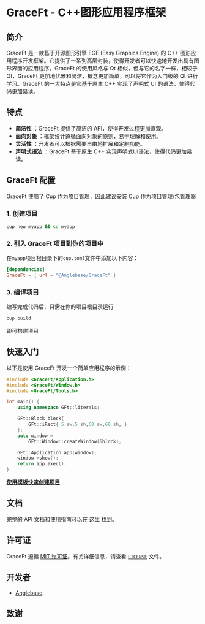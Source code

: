 # GraceFt - C++图形应用程序框架

## 简介

GraceFt 是一款基于开源图形引擎 EGE (Easy Graphics Engine) 的 C++ 图形应用程序开发框架。它提供了一系列高层封装，使得开发者可以快速地开发出具有图形界面的应用程序。GraceFt 的使用风格与 Qt 相似，但与它的名字一样，相较于 Qt，GraceFt 更加地优雅和简洁，概念更加简单，可以将它作为入门级的 Qt 进行学习。GraceFt 的一大特点是它基于原生 C++ 实现了声明式 UI 的语法，使得代码更加易读。

## 特点

- **简洁性** ：GraceFt 提供了简洁的 API，使得开发过程更加直观。
- **面向对象** ：框架设计遵循面向对象的原则，易于理解和使用。
- **灵活性** ：开发者可以根据需要自由地扩展和定制功能。
- **声明式语法** ：GraceFt 基于原生 C++ 实现声明式UI语法，使得代码更加易读。

## GraceFt 配置

GraceFt 使用了 Cup 作为项目管理，因此建议安装 Cup 作为项目管理/包管理器

### 1. 创建项目
```bash
cup new myapp && cd myapp
```

### 2. 引入 GraceFt 项目到你的项目中
在`myapp`项目根目录下的`cup.toml`文件中添加以下内容：
```toml
[dependencies]
GraceFt = { url = "@Anglebase/GraceFt" }
```

### 3. 编译项目
编写完成代码后，只需在你的项目根目录运行
```bash
cup build
```
即可构建项目

## 快速入门

以下是使用 GraceFt 开发一个简单应用程序的示例：

```cpp
#include <GraceFt/Application.h>
#include <GraceFt/Window.h>
#include <GraceFt/Tools.h>

int main() {
    using namespace GFt::literals;

    GFt::Block block{
        GFt::iRect{ 5_sw,5_sh,60_sw,60_sh, }
    };
    auto window =
        GFt::Window::createWindow(&block);

    GFt::Application app(window);
    window->show();
    return app.exec();
}
```
**[使用模板快速创建项目](https://github.com/Anglebase/GraceFt/releases)**

## 文档

完整的 API 文档和使用指南可以在 [这里](https://anglebase.github.io/GraceFt-Doc/) 找到。

## 许可证

GraceFt 遵循 [MIT 许可证](https://opensource.org/licenses/MIT)。有关详细信息，请查看 [`LICENSE`](./LICENSE) 文件。

## 开发者
 - [Anglebase](https://github.com/Anglebase)

## 致谢
